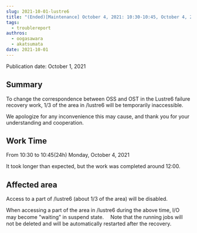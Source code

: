 ```yaml
---
slug: 2021-10-01-lustre6
title: "(Ended)[Maintenance] October 4, 2021: 10:30-10:45, October 4, 2021, Access to Lustre6 will be unavailable due to Lustre6 failure recovery work."
tags:
  - troublereport
authros:
  - oogasawara
  - akatsumata
date: 2021-10-01
---
```


Publication date: October 1, 2021

## Summary


To change the correspondence between OSS and OST in the Lustre6 failure recovery work,
1/3 of the area in /lustre6 will be temporarily inaccessible.

We apologize for any inconvenience this may cause, and thank you for your understanding and cooperation.


## Work Time

From 10:30 to 10:45(24h) Monday, October 4, 2021

It took longer than expected, but the work was completed around 12:00.

## Affected area

Access to a part of /lustre6 (about 1/3 of the area) will be disabled.


When accessing a part of the area in /lustre6 during the above time, I/O may become "waiting" in suspend state.
　Note that the running jobs will not be deleted and will be automatically restarted after the recovery.
